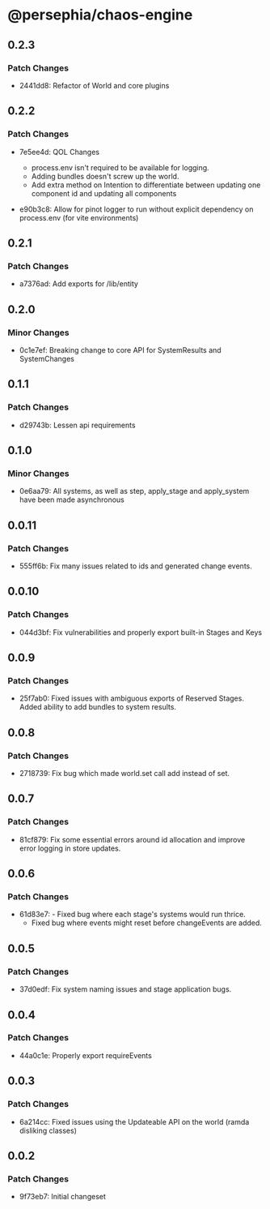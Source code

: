# @persephia/chaos-engine

## 0.2.3

### Patch Changes

- 2441dd8: Refactor of World and core plugins

## 0.2.2

### Patch Changes

- 7e5ee4d: QOL Changes

  - process.env isn't required to be available for logging.
  - Adding bundles doesn't screw up the world.
  - Add extra method on Intention to differentiate between
    updating one component id and updating all components

- e90b3c8: Allow for pinot logger to run without explicit dependency on process.env (for vite environments)

## 0.2.1

### Patch Changes

- a7376ad: Add exports for /lib/entity

## 0.2.0

### Minor Changes

- 0c1e7ef: Breaking change to core API for SystemResults and SystemChanges

## 0.1.1

### Patch Changes

- d29743b: Lessen api requirements

## 0.1.0

### Minor Changes

- 0e6aa79: All systems, as well as step, apply_stage and apply_system have been made asynchronous

## 0.0.11

### Patch Changes

- 555ff6b: Fix many issues related to ids and generated change events.

## 0.0.10

### Patch Changes

- 044d3bf: Fix vulnerabilities and properly export built-in Stages and Keys

## 0.0.9

### Patch Changes

- 25f7ab0: Fixed issues with ambiguous exports of Reserved Stages.
  Added ability to add bundles to system results.

## 0.0.8

### Patch Changes

- 2718739: Fix bug which made world.set call add instead of set.

## 0.0.7

### Patch Changes

- 81cf879: Fix some essential errors around id allocation and improve error logging in store updates.

## 0.0.6

### Patch Changes

- 61d83e7: - Fixed bug where each stage's systems would run thrice.
  - Fixed bug where events might reset before changeEvents are added.

## 0.0.5

### Patch Changes

- 37d0edf: Fix system naming issues and stage application bugs.

## 0.0.4

### Patch Changes

- 44a0c1e: Properly export requireEvents

## 0.0.3

### Patch Changes

- 6a214cc: Fixed issues using the Updateable API on the world (ramda disliking classes)

## 0.0.2

### Patch Changes

- 9f73eb7: Initial changeset
